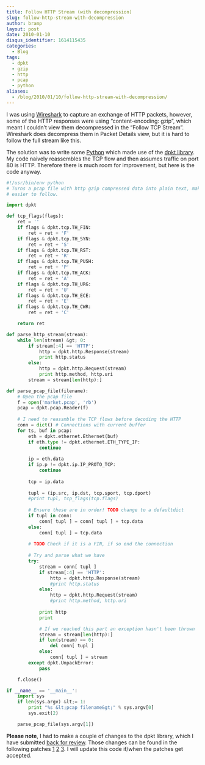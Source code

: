 ```yaml
---
title: Follow HTTP Stream (with decompression)
slug: follow-http-stream-with-decompression
author: bramp
layout: post
date: 2010-01-10
disqus_identifier: 1614115435
categories:
  - Blog
tags:
  - dpkt
  - gzip
  - http
  - pcap
  - python
aliases:
  - /blog/2010/01/10/follow-http-stream-with-decompression/
---
```

I was using [Wireshark][1] to capture an exchange of HTTP packets, however, some of the HTTP responses were using &#8220;content-encoding: gzip&#8221;, which meant I couldn&#8217;t view them decompressed in the &#8220;Follow TCP Stream&#8221;. Wireshark does decompress them in Packet Details view, but it is hard to follow the full stream like this.

The solution was to write some [Python][2] which made use of the [dpkt library][3]. My code naively reassembles the TCP flow and then assumes traffic on port 80 is HTTP. Therefore there is much room for improvement, but here is the code anyway.

```python
#!/usr/bin/env python
# Turns a pcap file with http gzip compressed data into plain text, making it
# easier to follow.

import dpkt

def tcp_flags(flags):
	ret = ''
	if flags & dpkt.tcp.TH_FIN:
		ret = ret + 'F'
	if flags & dpkt.tcp.TH_SYN:
		ret = ret + 'S'
	if flags & dpkt.tcp.TH_RST:
		ret = ret + 'R'
	if flags & dpkt.tcp.TH_PUSH:
		ret = ret + 'P'
	if flags & dpkt.tcp.TH_ACK:
		ret = ret + 'A'
	if flags & dpkt.tcp.TH_URG:
		ret = ret + 'U'
	if flags & dpkt.tcp.TH_ECE:
		ret = ret + 'E'
	if flags & dpkt.tcp.TH_CWR:
		ret = ret + 'C'

	return ret

def parse_http_stream(stream):
	while len(stream) &gt; 0:
		if stream[:4] == 'HTTP':
			http = dpkt.http.Response(stream)
			print http.status
		else:
			http = dpkt.http.Request(stream)
			print http.method, http.uri
		stream = stream[len(http):]

def parse_pcap_file(filename):
	# Open the pcap file
	f = open('market.pcap', 'rb')
	pcap = dpkt.pcap.Reader(f)
	
	# I need to reassmble the TCP flows before decoding the HTTP
	conn = dict() # Connections with current buffer
	for ts, buf in pcap:
		eth = dpkt.ethernet.Ethernet(buf)
		if eth.type != dpkt.ethernet.ETH_TYPE_IP:
			continue
	
		ip = eth.data
		if ip.p != dpkt.ip.IP_PROTO_TCP:
			continue
	
		tcp = ip.data
	
		tupl = (ip.src, ip.dst, tcp.sport, tcp.dport)
		#print tupl, tcp_flags(tcp.flags)
	
		# Ensure these are in order! TODO change to a defaultdict
		if tupl in conn:
			conn[ tupl ] = conn[ tupl ] + tcp.data
		else:
			conn[ tupl ] = tcp.data
	
		# TODO Check if it is a FIN, if so end the connection
	
		# Try and parse what we have
		try:
			stream = conn[ tupl ]
			if stream[:4] == 'HTTP':
				http = dpkt.http.Response(stream)
				#print http.status
			else:
				http = dpkt.http.Request(stream)
				#print http.method, http.uri
	
			print http
			print

			# If we reached this part an exception hasn't been thrown
			stream = stream[len(http):]
			if len(stream) == 0:
				del conn[ tupl ]
			else:
				conn[ tupl ] = stream
		except dpkt.UnpackError:
			pass

	f.close()

if __name__ == '__main__':
	import sys
	if len(sys.argv) &lt;= 1:
		print "%s &lt;pcap filename&gt;" % sys.argv[0]
		sys.exit(2)

	parse_pcap_file(sys.argv[1])
```

**Please note**, I had to make a couple of changes to the dpkt library, which I have submitted [back for review][4]. Those changes can be found in the following patches [1][5] [2][6] [3][7]. I will update this code if/when the patches get accepted.

 [1]: http://www.wireshark.org/
 [2]: http://www.python.org/
 [3]: http://code.google.com/p/dpkt/
 [4]: http://groups.google.com/group/dpkt/browse_thread/thread/5315199f9749b91a
 [5]: /patches/dpkt-pcap-snaplen.patch
 [6]: /patches/dpkt-http-len.patch
 [7]: /patches/dpkt-http-gz.patch
 

